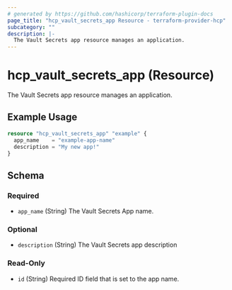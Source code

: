 ```yaml
---
# generated by https://github.com/hashicorp/terraform-plugin-docs
page_title: "hcp_vault_secrets_app Resource - terraform-provider-hcp"
subcategory: ""
description: |-
  The Vault Secrets app resource manages an application.
---
```


# hcp_vault_secrets_app (Resource)

The Vault Secrets app resource manages an application.

## Example Usage

```terraform
resource "hcp_vault_secrets_app" "example" {
  app_name    = "example-app-name"
  description = "My new app!"
}
```

<!-- schema generated by tfplugindocs -->
## Schema

### Required

- `app_name` (String) The Vault Secrets App name.

### Optional

- `description` (String) The Vault Secrets app description

### Read-Only

- `id` (String) Required ID field that is set to the app name.
